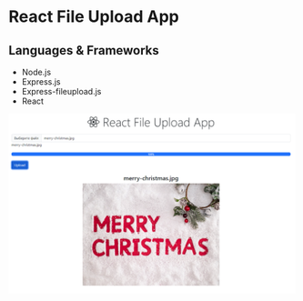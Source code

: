 # React File Upload App

## Languages & Frameworks
- Node.js
- Express.js
- Express-fileupload.js
- React


![alt chess app](Screenshot-React-App.png)